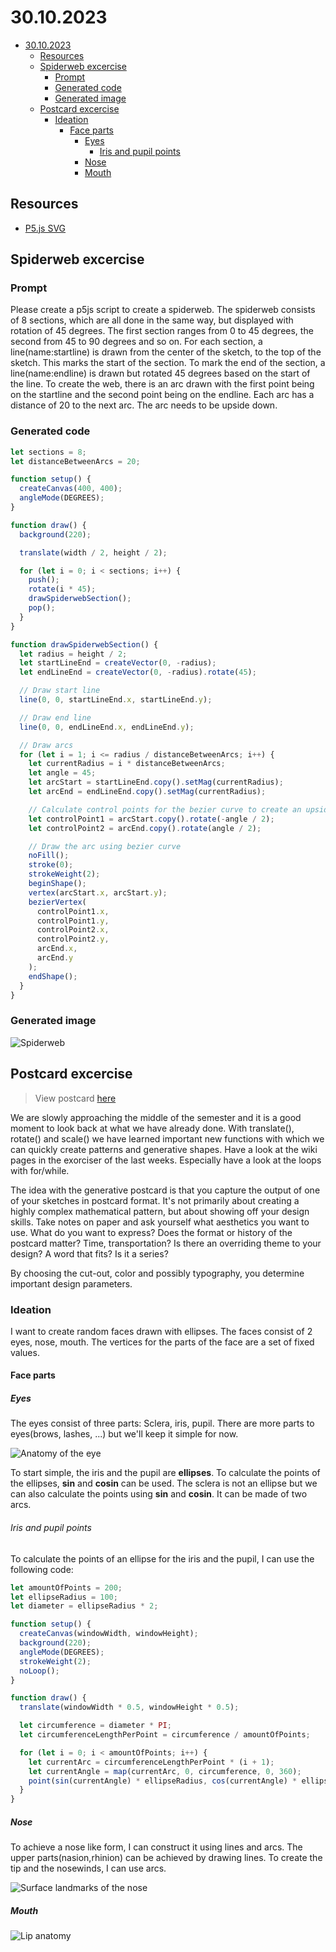 # 30.10.2023

- [30.10.2023](#30102023)
  - [Resources](#resources)
  - [Spiderweb excercise](#spiderweb-excercise)
    - [Prompt](#prompt)
    - [Generated code](#generated-code)
    - [Generated image](#generated-image)
  - [Postcard excercise](#postcard-excercise)
    - [Ideation](#ideation)
      - [Face parts](#face-parts)
        - [Eyes](#eyes)
          - [Iris and pupil points](#iris-and-pupil-points)
        - [Nose](#nose)
        - [Mouth](#mouth)

## Resources

- [P5.js SVG](https://github.com/zenozeng/p5.js-svg)

## Spiderweb excercise

### Prompt

Please create a p5js script to create a spiderweb.
The spiderweb consists of 8 sections, which are all done in the same way, but displayed with rotation of 45 degrees. The first section ranges from 0 to 45 degrees, the second from 45 to 90 degrees and so on.
For each section, a line(name:startline) is drawn from the center of the sketch, to the top of the sketch. This marks the start of the section. To mark the end of the section, a line(name:endline) is drawn but rotated 45 degrees based on the start of the line.
To create the web, there is an arc drawn with the first point being on the startline and the second point being on the endline. Each arc has a distance of 20 to the next arc. The arc needs to be upside down.

### Generated code

```javascript
let sections = 8;
let distanceBetweenArcs = 20;

function setup() {
  createCanvas(400, 400);
  angleMode(DEGREES);
}

function draw() {
  background(220);

  translate(width / 2, height / 2);

  for (let i = 0; i < sections; i++) {
    push();
    rotate(i * 45);
    drawSpiderwebSection();
    pop();
  }
}

function drawSpiderwebSection() {
  let radius = height / 2;
  let startLineEnd = createVector(0, -radius);
  let endLineEnd = createVector(0, -radius).rotate(45);

  // Draw start line
  line(0, 0, startLineEnd.x, startLineEnd.y);

  // Draw end line
  line(0, 0, endLineEnd.x, endLineEnd.y);

  // Draw arcs
  for (let i = 1; i <= radius / distanceBetweenArcs; i++) {
    let currentRadius = i * distanceBetweenArcs;
    let angle = 45;
    let arcStart = startLineEnd.copy().setMag(currentRadius);
    let arcEnd = endLineEnd.copy().setMag(currentRadius);

    // Calculate control points for the bezier curve to create an upside down arc
    let controlPoint1 = arcStart.copy().rotate(-angle / 2);
    let controlPoint2 = arcEnd.copy().rotate(angle / 2);

    // Draw the arc using bezier curve
    noFill();
    stroke(0);
    strokeWeight(2);
    beginShape();
    vertex(arcStart.x, arcStart.y);
    bezierVertex(
      controlPoint1.x,
      controlPoint1.y,
      controlPoint2.x,
      controlPoint2.y,
      arcEnd.x,
      arcEnd.y
    );
    endShape();
  }
}

```

### Generated image

![Spiderweb](spiderweb.png)


## Postcard excercise

> View postcard [here](postcard)

We are slowly approaching the middle of the semester and it is a good moment to look back at what we have already done. With translate(), rotate() and scale() we have learned important new functions with which we can quickly create patterns and generative shapes. Have a look at the wiki pages in the exorciser of the last weeks. Especially have a look at the loops with for/while.

The idea with the generative postcard is that you capture the output of one of your sketches in postcard format. It's not primarily about creating a highly complex mathematical pattern, but about showing off your design skills. Take notes on paper and ask yourself what aesthetics you want to use. What do you want to express? Does the format or history of the postcard matter? Time, transportation? Is there an overriding theme to your design? A word that fits? Is it a series?

By choosing the cut-out, color and possibly typography, you determine important design parameters.

### Ideation

I want to create random faces drawn with ellipses. The faces consist of 2 eyes, nose, mouth.
The vertices for the parts of the face are a set of fixed values.

#### Face parts

##### Eyes

The eyes consist of three parts: Sclera, iris, pupil. There are more parts to eyes(brows, lashes, ...) but we'll keep it simple for now.

![Anatomy of the eye](anatomy%20of%20eye.jpeg)

To start simple, the iris and the pupil are **ellipses**. To calculate the points of the ellipses, **sin** and **cosin** can be used.
The sclera is not an ellipse but we can also calculate the points using **sin** and **cosin**. It can be made of two arcs.

###### Iris and pupil points

To calculate the points of an ellipse for the iris and the pupil, I can use the following code:

```javascript
let amountOfPoints = 200;
let ellipseRadius = 100;
let diameter = ellipseRadius * 2;

function setup() {
  createCanvas(windowWidth, windowHeight);
  background(220);
  angleMode(DEGREES);
  strokeWeight(2);
  noLoop();
}

function draw() {
  translate(windowWidth * 0.5, windowHeight * 0.5);

  let circumference = diameter * PI;
  let circumferenceLengthPerPoint = circumference / amountOfPoints;

  for (let i = 0; i < amountOfPoints; i++) {
    let currentArc = circumferenceLengthPerPoint * (i + 1);
    let currentAngle = map(currentArc, 0, circumference, 0, 360);
    point(sin(currentAngle) * ellipseRadius, cos(currentAngle) * ellipseRadius);
  }
}
```

##### Nose

To achieve a nose like form, I can construct it using lines and arcs.
The upper parts(nasion,rhinion) can be achieved by drawing lines.
To create the tip and the nosewinds, I can use arcs.

![Surface landmarks of the nose](surface%20landmarks%20of%20nose.png)

##### Mouth

![Lip anatomy](lip%20anatomy.jpeg)